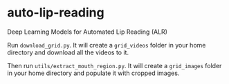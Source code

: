 # auto-lip-reading
Deep Learning Models for Automated Lip Reading (ALR)

Run `download_grid.py`. It will create a `grid_videos` folder in your home directory and download all the videos to it.

Then run `utils/extract_mouth_region.py`. It will create a `grid_images` folder in your home directory and populate it with cropped images.
